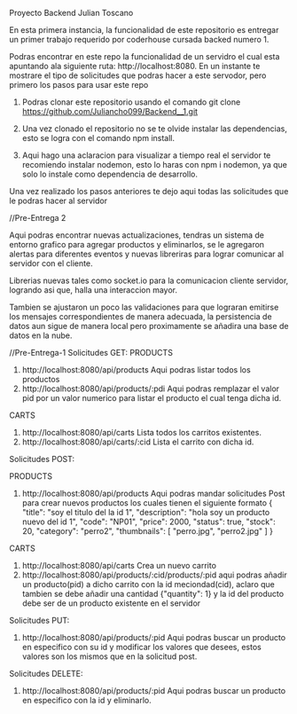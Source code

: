 Proyecto Backend Julian Toscano

En esta primera instancia, la funcionalidad de este repositorio es entregar un primer trabajo requerido por coderhouse cursada backed numero 1.

Podras encontrar en este repo la funcionalidad de un servidro el cual esta apuntando ala siguiente ruta: http://localhost:8080. En un instante te mostrare el tipo de solicitudes que podras hacer a este servodor, pero primero los pasos para usar este repo

1. Podras clonar este repositorio usando el comando git clone https://github.com/Juliancho099/Backend__1.git

2. Una vez clonado el repositorio no se te olvide instalar las dependencias, esto se logra con el comando npm install.

3. Aqui hago una aclaracion para visualizar a tiempo real el servidor te recomiendo instalar nodemon, esto lo haras con npm i nodemon, ya que solo lo instale como dependencia de desarrollo.

Una vez realizado los pasos anteriores te dejo aqui todas las solicitudes que le podras hacer al servidor

//Pre-Entrega 2

Aqui podras encontrar nuevas actualizaciones, tendras un sistema de entorno grafico para agregar productos y eliminarlos, se le agregaron alertas para diferentes eventos y nuevas libreriras para lograr comunicar al servidor con el cliente.

Librerias nuevas tales como socket.io  para la comunicacion cliente servidor, logrando asi que, halla una interaccion mayor.

Tambien se ajustaron un poco las validaciones para que lograran emitirse los mensajes correspondientes de manera adecuada, la persistencia de datos aun sigue de manera local pero proximamente se añadira una base de datos en la nube.


//Pre-Entrega-1
Solicitudes GET:
PRODUCTS
1. http://localhost:8080/api/products Aqui podras listar todos los productos
2. http://localhost:8080/api/products/:pdi Aqui podras remplazar el valor pid por un valor numerico para listar el producto el cual tenga dicha id.

CARTS

1. http://localhost:8080/api/carts Lista todos los carritos existentes.
2. http://localhost:8080/api/carts/:cid Lista el carrito con dicha id.

Solicitudes POST:

PRODUCTS
1. http://localhost:8080/api/products Aqui podras mandar solicitudes Post para crear nuevos productos los cuales tienen el siguiente formato
    {
        "title": "soy el titulo del la id 1",
        "description": "hola soy un producto nuevo del id 1",
        "code": "NP01",
        "price": 2000,
        "status": true,
        "stock": 20,
        "category": "perro2",
        "thumbnails": [
            "perro.jpg",
            "perro2.jpg"
        ]
    }

CARTS

1. http://localhost:8080/api/carts Crea un nuevo carrito
2. http://localhost:8080/api/products/:cid/products/:pid aqui podras añadir un producto(pid) a dicho carrito con la id meciondad(cid), aclaro que tambien se debe añadir una cantidad {"quantity": 1} y la id del producto debe ser de un producto existente en el servidor

Solicitudes PUT:

1. http://localhost:8080/api/products/:pid Aqui podras buscar un producto en especifico con su id y modificar los valores que desees, estos valores son los mismos que en la solicitud post.

Solicitudes DELETE:

1. http://localhost:8080/api/products/:pid Aqui podras buscar un producto en especifico con la id y eliminarlo.